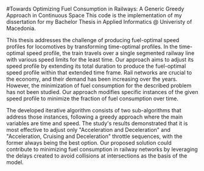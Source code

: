 #Towards Optimizing Fuel Consumption in Railways: A Generic Greedy Approach in Continuous Space
This code is the implementation of my dissertation for my Bachelor Thesis in Applied Informatics @ Univeristy of Macedonia.

This thesis addresses the challenge of producing fuel-optimal speed profiles for locomotives by transforming time-optimal profiles. In the time-optimal speed profile, the train travels over a single segmented railway line with various speed limits for the least time. Our approach aims to adjust its speed profile by extending its total duration to produce the fuel-optimal speed profile within that extended time frame. Rail networks are crucial to the economy, and their demand has been increasing over the years. However, the minimization of fuel consumption for the described problem has not been studied. Our approach modifies specific instances of the given speed profile to minimize the fraction of fuel consumption over time.

The developed iterative algorithm consists of two sub-algorithms that address those instances, following a greedy approach where the main variables are time and speed. The study's results demonstrated that it is most effective to adjust only "Acceleration and Deceleration" and "Acceleration, Cruising and Deceleration" throttle sequences, with the former always being the best option. Our proposed solution could contribute to minimizing fuel consumption in railway networks by leveraging the delays created to avoid collisions at intersections as the basis of the model.

